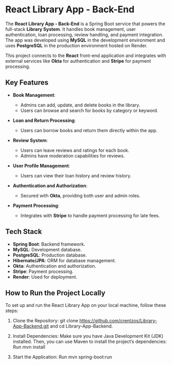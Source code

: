 # React Library App - Back-End

The **React Library App - Back-End** is a Spring Boot service that powers the full-stack **Library System**. It handles book management, user authentication, 
loan processing, review handling, and payment integration. The app was developed using **MySQL** in the development environment and uses **PostgreSQL** in the production environment hosted on Render.

This project connects to the **React** front-end application and integrates with external services like **Okta** for authentication and **Stripe** for payment processing.

## Key Features

- **Book Management**:
  - Admins can add, update, and delete books in the library.
  - Users can browse and search for books by category or keyword.
  
- **Loan and Return Processing**:
  - Users can borrow books and return them directly within the app.
  
- **Review System**:
  - Users can leave reviews and ratings for each book.
  - Admins have moderation capabilities for reviews.
  
- **User Profile Management**:
  - Users can view their loan history and review history.
  
- **Authentication and Authorization**:
  - Secured with **Okta**, providing both user and admin roles.
  
- **Payment Processing**:
  - Integrates with **Stripe** to handle payment processing for late fees.

## Tech Stack

- **Spring Boot**: Backend framework.
- **MySQL**: Development database.
- **PostgreSQL**: Production database.
- **Hibernate/JPA**: ORM for database management.
- **Okta**: Authentication and authorization.
- **Stripe**: Payment processing.
- **Render**: Used for deployment.

## How to Run the Project Locally

To set up and run the React Library App on your local machine, follow these steps: 

1. Clone the Repository: git clone https://github.com/crentzos/Library-App-Backend.git and cd Library-App-Backend.

2. Install Dependencies: Make sure you have Java Development Kit (JDK) installed. Then, you can use Maven to install the project’s dependencies: Run mvn install

3. Start the Application: Run mvn spring-boot:run
